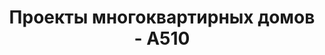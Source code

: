 ---
title: Проекты многоквартирных домов - А510
description: Каталог проектов малоэтажных многоквартирных домов для продажи или аренды. Цены на проектирование и строительство

layout: category
permalink: /proekty/:path/
image: /images/proekty/mnogokvartirnye/dom-koliving-na-15-kvartir-studij-1_1920w.jpg

type: category

page-title: Проекты многоквартирных домов
page-short-title: Многоквартирные
page-tiny-title: Многоквартирные
page-description: "Малоэтажные одноподъездные дома с квартирами и студиями - это основной тренд в девелоперских проектах. При помощи таких домов можно создавать новую комфортную городскую застройку или встраивать их в уже сложивуюся структуру загородных поселков. Мы предлагаем несколько проектов многоквартирных домов, где есть и жилые дома с квартирами под продажу, и доходные дома со студиями для аренды."

---